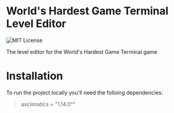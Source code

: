 # World's Hardest Game Terminal Level Editor

<img src="https://camo.githubusercontent.com/c68f415fb16d96a5bb7e6946e89f403e7e68f1ac6fe494718210c3b46347e4f6/687474703a2f2f696d672e736869656c64732e696f2f3a6c6963656e73652d6d69742d626c75652e737667" alt="MIT License">

The level editor for the World's Hardest Game Terminal game

# Installation

To run the project locally you'll need the folloing dependencies:
> asciimatics = "1.14.0^"
